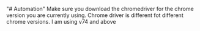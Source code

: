 "# Automation" 
Make sure you download the chromedriver for the chrome version you are currently using.
Chrome driver is different fot different chrome versions.
I am using v74 and above
